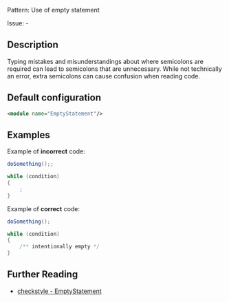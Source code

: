 Pattern: Use of empty statement

Issue: -

## Description

Typing mistakes and misunderstandings about where semicolons are required can lead to semicolons that are unnecessary. While not technically an error, extra semicolons can cause confusion when reading code.

## Default configuration

```xml
<module name="EmptyStatement"/>
```

## Examples

Example of **incorrect** code:

```java
doSomething();;

while (condition)
{
    ;
}
```

Example of **correct** code:

```java
doSomething();

while (condition)
{
    /** intentionally empty */
}
```


## Further Reading

* [checkstyle - EmptyStatement](https://checkstyle.sourceforge.io/checks/coding/emptystatement.html#EmptyStatement)
